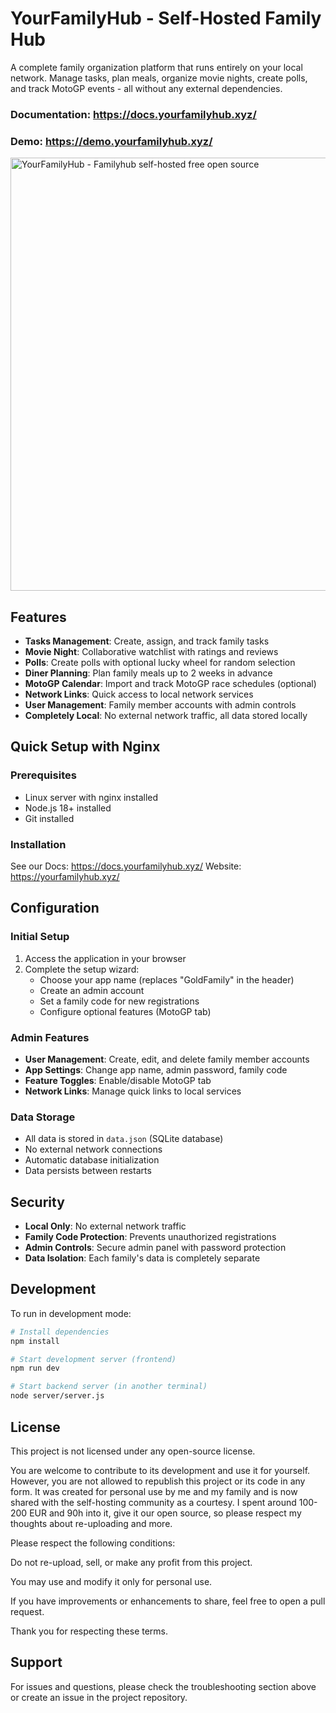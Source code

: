 # YourFamilyHub - Self-Hosted Family Hub

A complete family organization platform that runs entirely on your local network. Manage tasks, plan meals, organize movie nights, create polls, and track MotoGP events - all without any external dependencies.

### Documentation: https://docs.yourfamilyhub.xyz/

### Demo: https://demo.yourfamilyhub.xyz/

<img width="1122" height="693" alt="YourFamilyHub - Familyhub self-hosted free open source" src="https://github.com/user-attachments/assets/ab1e03c9-d8c1-4640-8d09-856c74689c59" />


## Features

- **Tasks Management**: Create, assign, and track family tasks
- **Movie Night**: Collaborative watchlist with ratings and reviews
- **Polls**: Create polls with optional lucky wheel for random selection
- **Diner Planning**: Plan family meals up to 2 weeks in advance
- **MotoGP Calendar**: Import and track MotoGP race schedules (optional)
- **Network Links**: Quick access to local network services
- **User Management**: Family member accounts with admin controls
- **Completely Local**: No external network traffic, all data stored locally

## Quick Setup with Nginx

### Prerequisites

- Linux server with nginx installed
- Node.js 18+ installed
- Git installed

### Installation
See our Docs: https://docs.yourfamilyhub.xyz/
Website: https://yourfamilyhub.xyz/

## Configuration

### Initial Setup
1. Access the application in your browser
2. Complete the setup wizard:
   - Choose your app name (replaces "GoldFamily" in the header)
   - Create an admin account
   - Set a family code for new registrations
   - Configure optional features (MotoGP tab)

### Admin Features
- **User Management**: Create, edit, and delete family member accounts
- **App Settings**: Change app name, admin password, family code
- **Feature Toggles**: Enable/disable MotoGP tab
- **Network Links**: Manage quick links to local services

### Data Storage
- All data is stored in `data.json` (SQLite database)
- No external network connections
- Automatic database initialization
- Data persists between restarts

## Security

- **Local Only**: No external network traffic
- **Family Code Protection**: Prevents unauthorized registrations
- **Admin Controls**: Secure admin panel with password protection
- **Data Isolation**: Each family's data is completely separate

## Development

To run in development mode:
```bash
# Install dependencies
npm install

# Start development server (frontend)
npm run dev

# Start backend server (in another terminal)
node server/server.js
```

## License

This project is not licensed under any open-source license.

You are welcome to contribute to its development and use it for yourself. However, you are not allowed to republish this project or its code in any form. It was created for personal use by me and my family and is now shared with the self-hosting community as a courtesy. I spent around 100-200 EUR and 90h into it, give it our open source, so please respect my thoughts about re-uploading and more.

Please respect the following conditions:

Do not re-upload, sell, or make any profit from this project.

You may use and modify it only for personal use.

If you have improvements or enhancements to share, feel free to open a pull request.

Thank you for respecting these terms.

## Support

For issues and questions, please check the troubleshooting section above or create an issue in the project repository.
